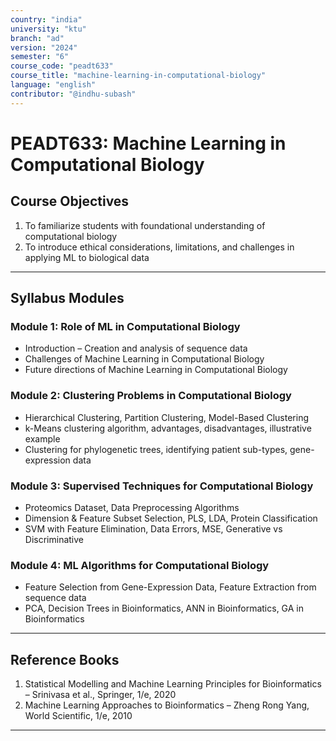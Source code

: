 ```yaml
---
country: "india"
university: "ktu"
branch: "ad"
version: "2024"
semester: "6"
course_code: "peadt633"
course_title: "machine-learning-in-computational-biology"
language: "english"
contributor: "@indhu-subash"
---
```


# PEADT633: Machine Learning in Computational Biology  

## Course Objectives

1. To familiarize students with foundational understanding of computational biology  
2. To introduce ethical considerations, limitations, and challenges in applying ML to biological data  

---

## Syllabus Modules

### Module 1: Role of ML in Computational Biology
- Introduction – Creation and analysis of sequence data  
- Challenges of Machine Learning in Computational Biology  
- Future directions of Machine Learning in Computational Biology  

### Module 2: Clustering Problems in Computational Biology
- Hierarchical Clustering, Partition Clustering, Model-Based Clustering  
- k-Means clustering algorithm, advantages, disadvantages, illustrative example  
- Clustering for phylogenetic trees, identifying patient sub-types, gene-expression data  

### Module 3: Supervised Techniques for Computational Biology
- Proteomics Dataset, Data Preprocessing Algorithms  
- Dimension & Feature Subset Selection, PLS, LDA, Protein Classification  
- SVM with Feature Elimination, Data Errors, MSE, Generative vs Discriminative  

### Module 4: ML Algorithms for Computational Biology
- Feature Selection from Gene-Expression Data, Feature Extraction from sequence data  
- PCA, Decision Trees in Bioinformatics, ANN in Bioinformatics, GA in Bioinformatics  

---

## Reference Books

1. Statistical Modelling and Machine Learning Principles for Bioinformatics – Srinivasa et al., Springer, 1/e, 2020  
2. Machine Learning Approaches to Bioinformatics – Zheng Rong Yang, World Scientific, 1/e, 2010  

---
